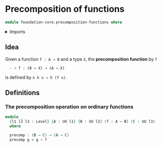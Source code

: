 # Precomposition of functions

```agda
module foundation-core.precomposition-functions where
```

<details><summary>Imports</summary>

```agda
open import foundation.universe-levels

open import foundation-core.function-types
```

</details>

## Idea

Given a function `f : A → B` and a type `X`, the **precomposition function** by
`f`

```text
  - ∘ f : (B → X) → (A → X)
```

is defined by `λ h x → h (f x)`.

## Definitions

### The precomposition operation on ordinary functions

```agda
module _
  {l1 l2 l3 : Level} {A : UU l1} {B : UU l2} (f : A → B) (C : UU l3)
  where

  precomp : (B → C) → (A → C)
  precomp g = g ∘ f
```
